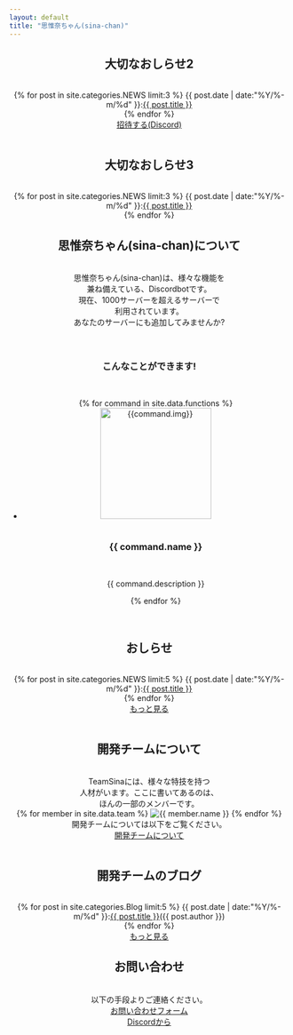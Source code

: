 ```yaml
---
layout: default
title: "思惟奈ちゃん(sina-chan)"
---
```

<center>
<h2 class="main-title">大切なおしらせ2</h2>
<br>
{% for post in site.categories.NEWS limit:3 %}
{{ post.date | date:"%Y/%-m/%d" }}:<a href="{{ post.url }}" class="a-orange">{{ post.title }}</a><br>
{% endfor %}
<br>
<div class="thumbnail">
    <section class="top-image"></section>
    <a class="btn-big" href="https://discordapp.com/api/oauth2/authorize?client_id=462885760043843584&permissions=1043721302&scope=bot">
    <i class="fas fa-angle-double-right"></i>招待する(Discord)
</a>
</div>

<br>
<h2 class="top-black">大切なおしらせ3</h2>
<br>
{% for post in site.categories.NEWS limit:3 %}
{{ post.date | date:"%Y/%-m/%d" }}:<a href="{{ post.url }}" class="a-orange">{{ post.title }}</a><br>
{% endfor %}
<br>
<h2 class="main-title">思惟奈ちゃん(sina-chan)について</h2>
<br>
思惟奈ちゃん(sina-chan)は、様々な機能を<br class="java">兼ね備えている、Discordbotです。
<br class="java">
現在、1000サーバーを超えるサーバーで<br class="java">利用されています。<br class="java">あなたのサーバーにも追加してみませんか?
<br>
<br>
<br>

<h3>こんなことができます!</h3>
<br>
<ul class = "can">
    {% for command in site.data.functions %}
    <li>
    <div><img src="{{site.url}}/img/{{command.img}}" alt="{{command.img}}" width="200" height="200" ></div>
    <br>
    <h3>{{ command.name }}</h3>
    <br>
    <p>{{ command.description }}</p>
    </li>
    {% endfor %}
</ul>
<br>
<h2 class="top-black">おしらせ</h2>
<br>
{% for post in site.categories.NEWS limit:5 %}
{{ post.date | date:"%Y/%-m/%d" }}:<a href="{{ post.url }}" class="a-orange">{{ post.title }}</a><br>
{% endfor %}
<br>
<a class="btn-blue" href="{{site.url}}/news"><i class="fas fa-angle-double-right"></i>もっと見る</a>
<br><br>
<h2 class="main-title">開発チームについて</h2>
<br>
TeamSinaには、様々な特技を持つ<br class="java">人材がいます。ここに書いてあるのは、<br class="java">ほんの一部のメンバーです。
<div class="yokonarabi">
{% for member in site.data.team %}
<img src="{{ site.url }}/img/teammember/{{ member.img }}" title="{{ member.name }}" class="team-img">
{% endfor %}
</div>
開発チームについては以下をご覧ください。
<br>
<a class="btn-blue" href="{{ site.url }}/aboutus"><i class="fas fa-angle-double-right"></i>開発チームについて</a>
<br><br>

<h2 class="top-black">開発チームのブログ</h2>
<br>
{% for post in site.categories.Blog limit:5 %}
{{ post.date | date:"%Y/%-m/%d" }}:<a href="{{ post.url }}" class="a-orange">{{ post.title }}</a>({{ post.author }})<br>
{% endfor %}
<br>
<a class="btn-blue" href="{{site.url}}/team"><i class="fas fa-angle-double-right"></i>もっと見る</a>
<br>
<h2 class="main-title">お問い合わせ</h2>
<br>
以下の手段よりご連絡ください。
<br>
<a class="btn-blue" href="{{site.url}}/contact"><i class="fas fa-angle-double-right"></i>お問い合わせフォーム</a>
<br>
<a class="btn-blue" href="https://discord.gg/UVMnARV"><i class="fas fa-angle-double-right"></i>Discordから</a>
</center>
